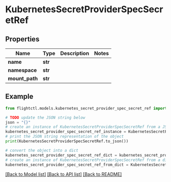 # KubernetesSecretProviderSpecSecretRef


## Properties

Name | Type | Description | Notes
------------ | ------------- | ------------- | -------------
**name** | **str** |  | 
**namespace** | **str** |  | 
**mount_path** | **str** |  | 

## Example

```python
from flightctl.models.kubernetes_secret_provider_spec_secret_ref import KubernetesSecretProviderSpecSecretRef

# TODO update the JSON string below
json = "{}"
# create an instance of KubernetesSecretProviderSpecSecretRef from a JSON string
kubernetes_secret_provider_spec_secret_ref_instance = KubernetesSecretProviderSpecSecretRef.from_json(json)
# print the JSON string representation of the object
print(KubernetesSecretProviderSpecSecretRef.to_json())

# convert the object into a dict
kubernetes_secret_provider_spec_secret_ref_dict = kubernetes_secret_provider_spec_secret_ref_instance.to_dict()
# create an instance of KubernetesSecretProviderSpecSecretRef from a dict
kubernetes_secret_provider_spec_secret_ref_from_dict = KubernetesSecretProviderSpecSecretRef.from_dict(kubernetes_secret_provider_spec_secret_ref_dict)
```
[[Back to Model list]](../README.md#documentation-for-models) [[Back to API list]](../README.md#documentation-for-api-endpoints) [[Back to README]](../README.md)


